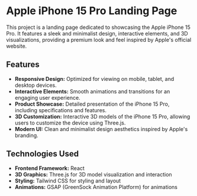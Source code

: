 # Apple iPhone 15 Pro Landing Page

This project is a landing page dedicated to showcasing the Apple iPhone 15 Pro. It features a sleek and minimalist design, interactive elements, and 3D visualizations, providing a premium look and feel inspired by Apple's official website.

## Features

- **Responsive Design:** Optimized for viewing on mobile, tablet, and desktop devices.
- **Interactive Elements:** Smooth animations and transitions for an engaging user experience.
- **Product Showcase:** Detailed presentation of the iPhone 15 Pro, including specifications and features.
- **3D Customization:** Interactive 3D models of the iPhone 15 Pro, allowing users to customize the device using Three.js.
- **Modern UI:** Clean and minimalist design aesthetics inspired by Apple's branding.

## Technologies Used

- **Frontend Framework:** React
- **3D Graphics:** Three.js for 3D model visualization and interaction
- **Styling:** Tailwind CSS for styling and layout
- **Animations:** GSAP (GreenSock Animation Platform) for animations


